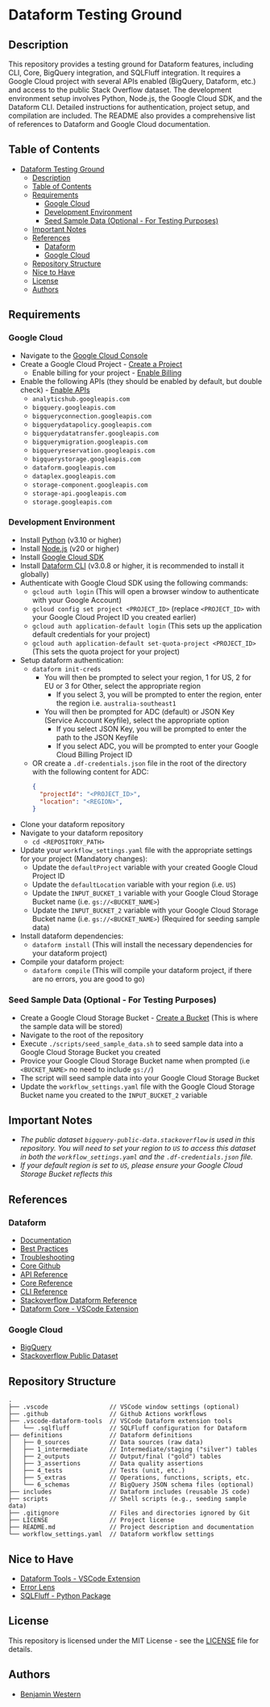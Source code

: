 # Dataform Testing Ground

## Description
This repository provides a testing ground for Dataform features, including CLI, Core, BigQuery integration, and SQLFluff integration. It requires a Google Cloud project with several APIs enabled (BigQuery, Dataform, etc.) and access to the public Stack Overflow dataset. The development environment setup involves Python, Node.js, the Google Cloud SDK, and the Dataform CLI. Detailed instructions for authentication, project setup, and compilation are included. The README also provides a comprehensive list of references to Dataform and Google Cloud documentation.

## Table of Contents
- [Dataform Testing Ground](#dataform-testing-ground)
  - [Description](#description)
  - [Table of Contents](#table-of-contents)
  - [Requirements](#requirements)
    - [Google Cloud](#google-cloud)
    - [Development Environment](#development-environment)
    - [Seed Sample Data (Optional - For Testing Purposes)](#seed-sample-data-optional---for-testing-purposes)
  - [Important Notes](#important-notes)
  - [References](#references)
    - [Dataform](#dataform)
    - [Google Cloud](#google-cloud-1)
  - [Repository Structure](#repository-structure)
  - [Nice to Have](#nice-to-have)
  - [License](#license)
  - [Authors](#authors)

## Requirements
### Google Cloud
- Navigate to the [Google Cloud Console](https://console.cloud.google.com/)
- Create a Google Cloud Project - [Create a Project](https://cloud.google.com/resource-manager/docs/creating-managing-projects)
  - Enable billing for your project - [Enable Billing](https://cloud.google.com/billing/docs/how-to/modify-project#enable_billing_for_a_new_project)
- Enable the following APIs (they should be enabled by default, but double check) - [Enable APIs](https://cloud.google.com/apis/docs/getting-started)
  - `analyticshub.googleapis.com`
  - `bigquery.googleapis.com`
  - `bigqueryconnection.googleapis.com`
  - `bigquerydatapolicy.googleapis.com`
  - `bigquerydatatransfer.googleapis.com`
  - `bigquerymigration.googleapis.com`
  - `bigqueryreservation.googleapis.com`
  - `bigquerystorage.googleapis.com`
  - `dataform.googleapis.com`
  - `dataplex.googleapis.com`
  - `storage-component.googleapis.com`
  - `storage-api.googleapis.com`
  - `storage.googleapis.com`

### Development Environment
- Install [Python](https://www.python.org/downloads/) (v3.10 or higher)
- Install [Node.js](https://nodejs.org/en/download/) (v20 or higher)
- Install [Google Cloud SDK](https://cloud.google.com/sdk/docs)
- Install [Dataform CLI](https://cloud.google.com/dataform/docs/use-dataform-cli) (v3.0.8 or higher, it is recommended to install it globally)
- Authenticate with Google Cloud SDK using the following commands:
  - `gcloud auth login` (This will open a browser window to authenticate with your Google Account)
  - `gcloud config set project <PROJECT_ID>` (replace `<PROJECT_ID>` with your Google Cloud Project ID you created earlier)
  - `gcloud auth application-default login` (This sets up the application default credentials for your project)
  - `gcloud auth application-default set-quota-project <PROJECT_ID>` (This sets the quota project for your project)
- Setup dataform authentication:
  - `dataform init-creds`
    - You will then be prompted to select your region, 1 for US, 2 for EU or 3 for Other, select the appropriate region
      - If you select 3, you will be prompted to enter the region, enter the region i.e. `australia-southeast1`
    - You will then be prompted for ADC (default) or JSON Key (Service Account Keyfile), select the appropriate option
      - If you select JSON Key, you will be prompted to enter the path to the JSON Keyfile
      - If you select ADC, you will be prompted to enter your Google Cloud Billing Project ID
  - OR create a `.df-credentials.json` file in the root of the directory with the following content for ADC:
    ```json
    {
      "projectId": "<PROJECT_ID>",
      "location": "<REGION>",
    }
    ```
- Clone your dataform repository
- Navigate to your dataform repository
  - `cd <REPOSITORY_PATH>`
- Update your `workflow_settings.yaml` file with the appropriate settings for your project (Mandatory changes):
  - Update the `defaultProject` variable with your created Google Cloud Project ID
  - Update the `defaultLocation` variable with your region (i.e. `US`)
  - Update the `INPUT_BUCKET_1` variable with your Google Cloud Storage Bucket name (i.e. `gs://<BUCKET_NAME>`)
  - Update the `INPUT_BUCKET_2` variable with your Google Cloud Storage Bucket name (i.e. `gs://<BUCKET_NAME>`) (Required for seeding sample data)
- Install dataform dependencies:
  - `dataform install` (This will install the necessary dependencies for your dataform project)
- Compile your dataform project:
  - `dataform compile` (This will compile your dataform project, if there are no errors, you are good to go)

### Seed Sample Data (Optional - For Testing Purposes)
- Create a Google Cloud Storage Bucket - [Create a Bucket](https://cloud.google.com/storage/docs/creating-buckets) (This is where the sample data will be stored)
- Navigate to the root of the repository
- Execute `./scripts/seed_sample_data.sh` to seed sample data into a Google Cloud Storage Bucket you created
- Provice your Google Cloud Storage Bucket name when prompted (i.e `<BUCKET_NAME>` no need to include `gs://`)
- The script will seed sample data into your Google Cloud Storage Bucket
- Update the `workflow_settings.yaml` file with the Google Cloud Storage Bucket name you created to the `INPUT_BUCKET_2` variable

## Important Notes
- *The public dataset `bigquery-public-data.stackoverflow` is used in this repository. You will need to set your region to `US` to access this dataset in both the `workflow_settings.yaml` and the `.df-credentials.json` file.*
- *If your default region is set to `US`, please ensure your Google Cloud Storage Bucket reflects this*

## References
### Dataform
- [Documentation](https://cloud.google.com/dataform/docs/overview)
- [Best Practices](https://cloud.google.com/dataform/docs/best-practices)
- [Troubleshooting](https://cloud.google.com/dataform/docs/troubleshooting)
- [Core Github](https://github.com/dataform-co/dataform)
- [API Reference](https://cloud.google.com/dataform/reference/rest)
- [Core Reference](https://cloud.google.com/dataform/docs/reference/dataform-core-reference)
- [CLI Reference](https://cloud.google.com/dataform/docs/reference/dataform-cli-reference)
- [Stackoverflow Dataform Reference](https://github.com/dataform-co/dataform/tree/main/examples/stackoverflow_reporter)
- [Dataform Core - VSCode Extension](https://marketplace.visualstudio.com/items?itemName=dataform.dataform)

### Google Cloud
- [BigQuery](https://cloud.google.com/bigquery/docs)
- [Stackoverflow Public Dataset](https://console.cloud.google.com/bigquery?p=bigquery-public-data&d=stackoverflow&page=dataset)

## Repository Structure
```
.
├── .vscode                 // VSCode window settings (optional)
├── .github                 // Github Actions workflows
├── .vscode-dataform-tools  // VSCode Dataform extension tools
│   └── .sqlfluff           // SQLFluff configuration for Dataform
├── definitions             // Dataform definitions
│   ├── 0_sources           // Data sources (raw data)
│   ├── 1_intermediate      // Intermediate/staging ("silver") tables
│   ├── 2_outputs           // Output/final ("gold") tables
│   ├── 3_assertions        // Data quality assertions
│   ├── 4_tests             // Tests (unit, etc.)
│   ├── 5_extras            // Operations, functions, scripts, etc.
│   └── 6_schemas           // BigQuery JSON schema files (optional)
├── includes                // Dataform includes (reusable JS code)
├── scripts                 // Shell scripts (e.g., seeding sample data)
├── .gitignore              // Files and directories ignored by Git
├── LICENSE                 // Project license
├── README.md               // Project description and documentation
└── workflow_settings.yaml  // Dataform workflow settings
```

## Nice to Have
- [Dataform Tools - VSCode Extension](https://marketplace.visualstudio.com/items?itemName=ashishalex.dataform-lsp-vscode)
- [Error Lens](https://marketplace.visualstudio.com/items?itemName=usernamehw.errorlens)
- [SQLFluff - Python Package](https://docs.sqlfluff.com/en/stable/gettingstarted.html)

## License
This repository is licensed under the MIT License - see the [LICENSE](LICENSE) file for details.

## Authors
- [Benjamin Western](https://benjaminwestern.io)